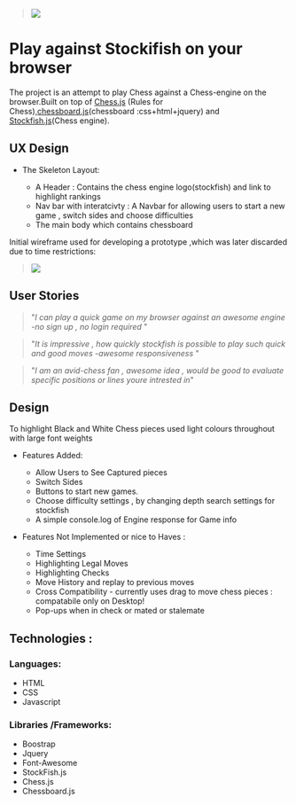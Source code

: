 > ![](https://github.com/rbnphlp/Chessapp/blob/master/img/stockfish/Chess_responsiveness.png)	
# Play against Stockifish on your browser 


The project is an attempt to play Chess against a Chess-engine on the browser.Built on top of [Chess.js](https://github.com/jhlywa/chess.js)
(Rules for Chess),[chessboard.js](https://chessboardjs.com/)(chessboard :css+html+jquery) 
and [Stockfish.js](https://github.com/nmrugg/stockfish.js)(Chess engine).


## UX Design 

+ The Skeleton Layout:


    - A Header : Contains the chess engine logo(stockfish) and link to highlight rankings 
    - Nav bar with interatcivty : A  Navbar for allowing users to start a new game , switch sides and choose difficulties
    - The main body which contains chessboard 

Initial wireframe used for developing a prototype ,which was later discarded due to time restrictions:

> ![](https://github.com/rbnphlp/Chessapp/blob/master/img/stockfish/Initialwireframe_chess.png)	

    

## User Stories

> "*I can play a quick game on my browser against an awesome engine -no sign up , no login required* "

> "*It is impressive , how quickly stockfish is possible to play such quick and good moves -awesome responsiveness* "

> "*I am an avid-chess fan , awesome idea , would be good to evaluate specific positions or lines youre intrested in*"


## Design 

To highlight Black and White Chess pieces used light colours throughout with large font weights

+ Features Added: 
    - Allow Users to See Captured pieces 
    - Switch Sides
    - Buttons to start new games.
    - Choose difficulty settings , by changing depth search settings for stockfish
    - A simple console.log of Engine response for Game info

+ Features Not Implemented or nice to Haves :
    - Time Settings
    - Highlighting Legal Moves
    - Highlighting Checks 
    - Move History and replay to previous moves
    - Cross Compatibility - currently uses drag to move chess pieces : compatabile only on Desktop!
    - Pop-ups when in check or mated or stalemate


## Technologies :


### Languages:

+ HTML
+ CSS
+ Javascript
    
### Libraries /Frameworks:
+ Boostrap
+ Jquery
+ Font-Awesome
+ StockFish.js
+ Chess.js
+ Chessboard.js

  











